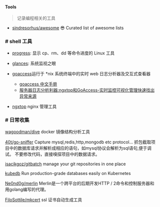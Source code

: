 #### Tools
> 记录编程相关的工具

- [sindresorhus/awesome](https://github.com/sindresorhus/awesome) 😎 Curated list of awesome lists

### # shell 工具
- [progress](https://github.com/Xfennec/progress): 显示 cp、rm、dd 等命令进度的 Linux 工具
- [glances](https://github.com/nicolargo/glances): 系统监视之眼
- [goaccess](https://github.com/allinurl/goaccess)运行于 *nix 系统终端中的实时 web 日志分析器及交互式查看器
    - [goaccess 中文手册](https://goaccess.cc/?mod=man)
    - [服务器日志分析利器:ngxtop和GoAccess-实时监控可视化管理快速找出异常来源](https://wzfou.com/ngxtop-goaccess/)

- [ngxtop](https://github.com/lebinh/ngxtop) nginx 管理工具

### # 日常收集


[wagoodman/dive](https://github.com/wagoodman/dive) docker 镜像结构分析工具

[40t/go-sniffer](https://github.com/40t/go-sniffer) 
Capture mysql,redis,http,mongodb etc protocol... 抓包截取项目中的数据库请求并解析成相应的语句，如mysql协议会解析为sql语句,便于调试。 不要修改代码，直接嗅探项目中的数据请求。


[isacikgoz/gitbatch](https://github.com/isacikgoz/gitbatch) manage your git repositories in one place


[kubedb](https://kubedb.com/) Run production-grade databases easily on Kubernetes

[Ne0nd0g/merlin](https://github.com/Ne0nd0g/merlin) Merlin是一个跨平台的后期开发HTTP / 2命令和控制服务器和用golang编写的代理。

[FiloSottile/mkcert](https://github.com/FiloSottile/mkcert) ssl 证书自动生成工具

